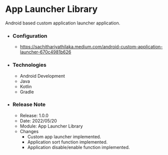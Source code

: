 # App Launcher Library
Android based custom application launcher application.

* ### Configuration
  * https://sachithariyathilaka.medium.com/android-custom-application-launcher-670c4981b626

* ### Technologies
  * Android Development
  * Java
  * Kotlin
  * Gradle
  
* ### Release Note
  * Release: 1.0.0
  * Date: 2022/05/20
  * Module: App Launcher Library
  * Changes
    * Custom app launcher implemented.
    * Application sort function implemented.
    * Application disable/enable function implemented.
